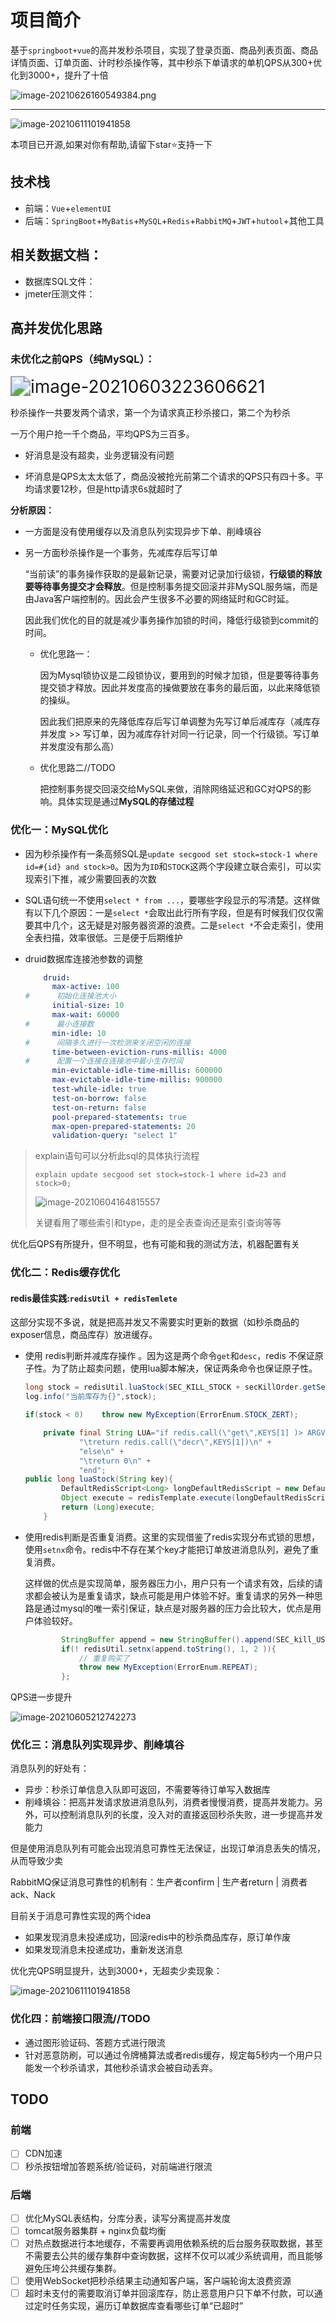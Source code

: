 # 项目简介

基于`springboot+vue`的高并发秒杀项目，实现了登录页面、商品列表页面、商品详情页面、订单页面、计时秒杀操作等，其中秒杀下单请求的单机QPS从300+优化到3000+，提升了十倍

![image-20210626160549384.png](C:%5CDocuments(%E8%B5%84%E6%96%99)%5CLearning%5C%E8%AE%A1%E7%AE%97%E6%9C%BA%E7%BD%91%E7%BB%9C-%E5%B0%8F%E6%B2%88%5Cimg%5CPoWZHcM6KD2FkAd.png)

----

![image-20210611101941858](C:%5CDocuments(%E8%B5%84%E6%96%99)%5CLearning%5C%E8%AE%A1%E7%AE%97%E6%9C%BA%E7%BD%91%E7%BB%9C-%E5%B0%8F%E6%B2%88%5Cimg%5Cimage-20210611101941858.png)

本项目已开源,如果对你有帮助,请留下star⭐支持一下

## 技术栈

- 前端：`Vue`+`elementUI`
- 后端：`SpringBoot`+`MyBatis`+`MySQL`+`Redis`+`RabbitMQ`+`JWT`+`hutool`+其他工具

## 相关数据文档：

- 数据库SQL文件：
- jmeter压测文件：

## 高并发优化思路

### 未优化之前QPS（纯MySQL）：

<img src="C:%5CDocuments(%E8%B5%84%E6%96%99)%5CLearning%5C%E8%AE%A1%E7%AE%97%E6%9C%BA%E7%BD%91%E7%BB%9C-%E5%B0%8F%E6%B2%88%5Cimg%5Cimage-20210603223606621.png" alt="image-20210603223606621" style="zoom:200%;" />

秒杀操作一共要发两个请求，第一个为请求真正秒杀接口，第二个为秒杀

一万个用户抢一千个商品，平均QPS为三百多。

- 好消息是没有超卖，业务逻辑没有问题

- 坏消息是QPS太太太低了，商品没被抢光前第二个请求的QPS只有四十多。平均请求要12秒，但是http请求6s就超时了

**分析原因：**

- 一方面是没有使用缓存以及消息队列实现异步下单、削峰填谷

- 另一方面秒杀操作是一个事务，先减库存后写订单

  “当前读”的事务操作获取的是最新记录，需要对记录加行级锁，**行级锁的释放要等待事务提交才会释放**。但是控制事务提交回滚并非MySQL服务端，而是由Java客户端控制的。因此会产生很多不必要的网络延时和GC时延。

  因此我们优化的目的就是减少事务操作加锁的时间，降低行级锁到commit的时间。

  - 优化思路一：

    因为Mysql锁协议是二段锁协议，要用到的时候才加锁，但是要等待事务提交锁才释放。因此并发度高的操做要放在事务的最后面，以此来降低锁的操纵。

    因此我们把原来的先降低库存后写订单调整为先写订单后减库存（减库存并发度 >> 写订单，因为减库存针对同一行记录，同一个行级锁。写订单并发度没有那么高）

  - 优化思路二//TODO

    把控制事务提交回滚交给MySQL来做，消除网络延迟和GC对QPS的影响。具体实现是通过**MySQL的存储过程**


### 优化一：MySQL优化

- 因为秒杀操作有一条高频SQL是`update secgood set stock=stock-1 where id=#{id} and stock>0`。因为为`ID`和`STOCK`这两个字段建立联合索引，可以实现索引下推，减少需要回表的次数

- SQL语句统一不使用`select * from ...`，要哪些字段显示的写清楚。这样做有以下几个原因：一是`select *`会取出此行所有字段，但是有时候我们仅仅需要其中几个，这无疑是对服务器资源的浪费。二是`select *`不会走索引，使用全表扫描，效率很低。三是便于后期维护

- druid数据库连接池参数的调整

  ```YAML
      druid:
        max-active: 100
  #      初始化连接池大小
        initial-size: 10
        max-wait: 60000
  #      最小连接数
        min-idle: 10
  #      间隔多久进行一次检测来关闭空闲的连接
        time-between-eviction-runs-millis: 4000
  #      配置一个连接在连接池中最小生存时间
        min-evictable-idle-time-millis: 600000
        max-evictable-idle-time-millis: 900000
        test-while-idle: true
        test-on-borrow: false
        test-on-return: false
        pool-prepared-statements: true
        max-open-prepared-statements: 20
        validation-query: "select 1"
  ```

> explain语句可以分析此sql的具体执行流程
>
> `explain update secgood set stock=stock-1 where id=23 and stock>0;`
>
> ![image-20210604164815557](C:%5CDocuments(%E8%B5%84%E6%96%99)%5CLearning%5C%E8%AE%A1%E7%AE%97%E6%9C%BA%E7%BD%91%E7%BB%9C-%E5%B0%8F%E6%B2%88%5Cimg%5Cimage-20210604164815557.png)
>
> 关键看用了哪些索引和type，走的是全表查询还是索引查询等等

优化后QPS有所提升，但不明显，也有可能和我的测试方法，机器配置有关

### 优化二：Redis缓存优化

#### redis最佳实践:`redisUtil + redisTemlete`


这部分实现不多说，就是把高并发又不需要实时更新的数据（如秒杀商品的exposer信息，商品库存）放进缓存。

- 使用 redis判断并减库存操作 。因为这是两个命令`get`和`desc`，redis 不保证原子性。为了防止超卖问题，使用lua脚本解决，保证两条命令也保证原子性。

  ```java
  long stock = redisUtil.luaStock(SEC_KILL_STOCK + secKillOrder.getSecId());
  log.info("当前库存为{}",stock);
  
  if(stock < 0)    throw new MyException(ErrorEnum.STOCK_ZERT);
  ```

  ```JAVA
      private final String LUA="if redis.call(\"get\",KEYS[1] )> ARGV[1] then\n" +
              "\treturn redis.call(\"decr\",KEYS[1])\n" +
              "else\n" +
              "\treturn 0\n" +
              "end";    
  public long luaStock(String key){
          DefaultRedisScript<Long> longDefaultRedisScript = new DefaultRedisScript<>(LUA,Long.class);
          Object execute = redisTemplate.execute(longDefaultRedisScript, Collections.singletonList(key),0);
          return (Long)execute;
      }
  ```

- 使用redis判断是否重复消费。这里的实现借鉴了redis实现分布式锁的思想，使用`setnx`命令。redis中不存在某个key才能把订单放进消息队列，避免了重复消费。

  这样做的优点是实现简单，服务器压力小，用户只有一个请求有效，后续的请求都会被认为是重复请求，缺点可能是用户体验不好。重复请求的另外一种思路是通过mysql的唯一索引保证，缺点是对服务器的压力会比较大，优点是用户体验较好。

  ```JAVA
          StringBuffer append = new StringBuffer().append(SEC_kill_USER + secKillOrder.getSecId()).append(":").append(secKillOrder.getUserId());
          if(! redisUtil.setnx(append.toString(), 1, 2 )){
              // 重复购买了
              throw new MyException(ErrorEnum.REPEAT);
          };
  ```

QPS进一步提升

![image-20210605212742273](C:%5CDocuments(%E8%B5%84%E6%96%99)%5CLearning%5C%E8%AE%A1%E7%AE%97%E6%9C%BA%E7%BD%91%E7%BB%9C-%E5%B0%8F%E6%B2%88%5Cimg%5Cimage-20210605212742273.png)

### 优化三：消息队列实现异步、削峰填谷

消息队列的好处有：

- 异步：秒杀订单信息入队即可返回，不需要等待订单写入数据库
- 削峰填谷：把高并发请求放进消息队列，消费者慢慢消费，提高并发能力。另外，可以控制消息队列的长度，没入对的直接返回秒杀失败，进一步提高并发能力

但是使用消息队列有可能会出现消息可靠性无法保证，出现订单消息丢失的情况，从而导致少卖

RabbitMQ保证消息可靠性的机制有：生产者confirm | 生产者return | 消费者ack、Nack 

目前关于消息可靠性实现的两个idea

- 如果发现消息未投递成功，回滚redis中的秒杀商品库存，原订单作废
- 如果发现消息未投递成功，重新发送消息

优化完QPS明显提升，达到3000+，无超卖少卖现象：

![image-20210611101941858](C:%5CDocuments(%E8%B5%84%E6%96%99)%5CLearning%5C%E8%AE%A1%E7%AE%97%E6%9C%BA%E7%BD%91%E7%BB%9C-%E5%B0%8F%E6%B2%88%5Cimg%5Cimage-20210611101941858.png)

### 优化四：前端接口限流//TODO

- 通过图形验证码、答题方式进行限流
- 针对恶意防刷，可以通过令牌桶算法或者redis缓存，规定每5秒内一个用户只能发一个秒杀请求，其他秒杀请求会被自动丢弃。

## TODO

### 前端

- [ ] CDN加速
- [ ] 秒杀按钮增加答题系统/验证码，对前端进行限流

### 后端

- [ ] 优化MySQL表结构，分库分表，读写分离提高并发度
- [ ] tomcat服务器集群 + nginx负载均衡
- [ ] 对热点数据进行本地缓存，不需要再调用依赖系统的后台服务获取数据，甚至不需要去公共的缓存集群中查询数据，这样不仅可以减少系统调用，而且能够避免压垮公共缓存集群。
- [ ] 使用WebSocket把秒杀结果主动通知客户端，客户端轮询太浪费资源
- [ ] 超时未支付的需要取消订单并回滚库存，防止恶意用户只下单不付款，可以通过定时任务实现，遍历订单数据库查看哪些订单“已超时”
